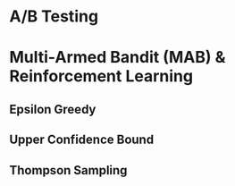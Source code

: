 # A/B Testing   
# Multi-Armed Bandit (MAB) & Reinforcement Learning   
## Epsilon Greedy   
## Upper Confidence Bound   
## Thompson Sampling
